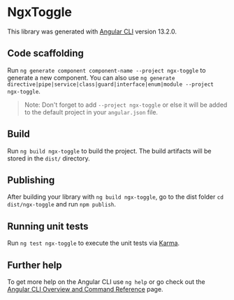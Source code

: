 # NgxToggle

This library was generated with [Angular CLI](https://github.com/angular/angular-cli) version 13.2.0.

## Code scaffolding

Run `ng generate component component-name --project ngx-toggle` to generate a new component. You can also use `ng generate directive|pipe|service|class|guard|interface|enum|module --project ngx-toggle`.
> Note: Don't forget to add `--project ngx-toggle` or else it will be added to the default project in your `angular.json` file. 

## Build

Run `ng build ngx-toggle` to build the project. The build artifacts will be stored in the `dist/` directory.

## Publishing

After building your library with `ng build ngx-toggle`, go to the dist folder `cd dist/ngx-toggle` and run `npm publish`.

## Running unit tests

Run `ng test ngx-toggle` to execute the unit tests via [Karma](https://karma-runner.github.io).

## Further help

To get more help on the Angular CLI use `ng help` or go check out the [Angular CLI Overview and Command Reference](https://angular.io/cli) page.

